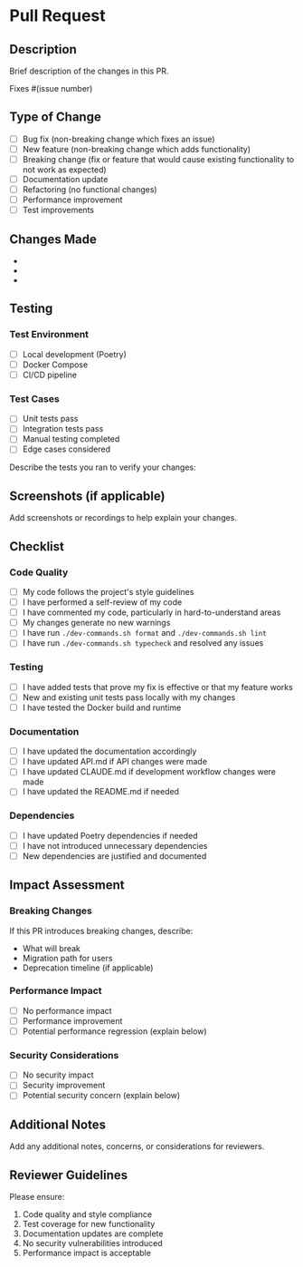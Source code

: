 # Pull Request

## Description

Brief description of the changes in this PR.

Fixes #(issue number)

## Type of Change

- [ ] Bug fix (non-breaking change which fixes an issue)
- [ ] New feature (non-breaking change which adds functionality)
- [ ] Breaking change (fix or feature that would cause existing functionality to not work as expected)
- [ ] Documentation update
- [ ] Refactoring (no functional changes)
- [ ] Performance improvement
- [ ] Test improvements

## Changes Made

- 
- 
- 

## Testing

### Test Environment

- [ ] Local development (Poetry)
- [ ] Docker Compose
- [ ] CI/CD pipeline

### Test Cases

- [ ] Unit tests pass
- [ ] Integration tests pass
- [ ] Manual testing completed
- [ ] Edge cases considered

Describe the tests you ran to verify your changes:

## Screenshots (if applicable)

Add screenshots or recordings to help explain your changes.

## Checklist

### Code Quality

- [ ] My code follows the project's style guidelines
- [ ] I have performed a self-review of my code
- [ ] I have commented my code, particularly in hard-to-understand areas
- [ ] My changes generate no new warnings
- [ ] I have run `./dev-commands.sh format` and `./dev-commands.sh lint`
- [ ] I have run `./dev-commands.sh typecheck` and resolved any issues

### Testing

- [ ] I have added tests that prove my fix is effective or that my feature works
- [ ] New and existing unit tests pass locally with my changes
- [ ] I have tested the Docker build and runtime

### Documentation

- [ ] I have updated the documentation accordingly
- [ ] I have updated API.md if API changes were made
- [ ] I have updated CLAUDE.md if development workflow changes were made
- [ ] I have updated the README.md if needed

### Dependencies

- [ ] I have updated Poetry dependencies if needed
- [ ] I have not introduced unnecessary dependencies
- [ ] New dependencies are justified and documented

## Impact Assessment

### Breaking Changes

If this PR introduces breaking changes, describe:
- What will break
- Migration path for users
- Deprecation timeline (if applicable)

### Performance Impact

- [ ] No performance impact
- [ ] Performance improvement
- [ ] Potential performance regression (explain below)

### Security Considerations

- [ ] No security impact
- [ ] Security improvement
- [ ] Potential security concern (explain below)

## Additional Notes

Add any additional notes, concerns, or considerations for reviewers.

## Reviewer Guidelines

Please ensure:
1. Code quality and style compliance
2. Test coverage for new functionality
3. Documentation updates are complete
4. No security vulnerabilities introduced
5. Performance impact is acceptable